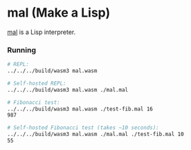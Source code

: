 # mal (Make a Lisp)

[mal](https://github.com/kanaka/mal) is a Lisp interpreter.

### Running

```sh
# REPL:
../../../build/wasm3 mal.wasm

# Self-hosted REPL:
../../../build/wasm3 mal.wasm ./mal.mal

# Fibonacci test:
../../../build/wasm3 mal.wasm ./test-fib.mal 16
987

# Self-hosted Fibonacci test (takes ~10 seconds):
../../../build/wasm3 mal.wasm ./mal.mal ./test-fib.mal 10
55
```
